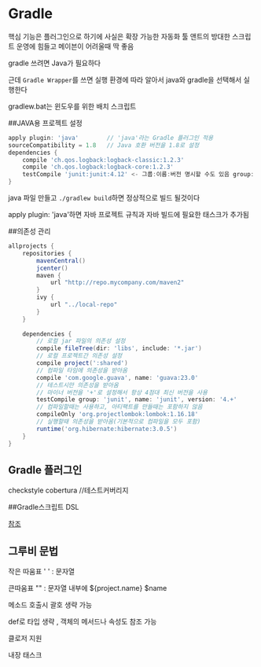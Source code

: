 # Gradle

핵심 기능은 플러그인으로 하기에 사실은 확장 가능한 자동화 툴
앤트의 방대한 스크립트 운영에 힘들고 메이븐이 어려울때 딱 좋음 

gradle 쓰려면 Java가 필요하다 

근데 `Gradle Wrapper`를 쓰면 실행 환경에 따라 알아서 java와 gradle을 선택해서 실행한다

gradlew.bat는 윈도우를 위한 배치 스크립트 



##JAVA용 프로젝트 설정 

```groovy
apply plugin: 'java'        // 'java'라는 Gradle 플러그인 적용 
sourceCompatibility = 1.8   // Java 호환 버전을 1.8로 설정
dependencies {
    compile 'ch.qos.logback:logback-classic:1.2.3'
    compile 'ch.qos.logback:logback-core:1.2.3'
    testCompile 'junit:junit:4.12' <- 그룹:이름:버전 명시할 수도 있음 group: name: version:
}	
```
java 파일 만들고 `./gradlew build`하면 정상적으로 빌드 될것이다 

apply plugin: 'java'하면 자바 프로젝트 규칙과 자바 빌드에 필요한 태스크가 추가됨 

##의존성 관리 
```groovy
allprojects {
    repositories {
        mavenCentral()
        jcenter()
        maven {
            url "http://repo.mycompany.com/maven2"
        }
        ivy {
            url "../local-repo"
        }
    }
    
    dependencies {
        // 로컬 jar 파일의 의존성 설정
        compile fileTree(dir: 'libs', include: '*.jar')
        // 로컬 프로젝트간 의존성 설정
        compile project(':shared')
        // 컴파일 타임에 의존성을 받아옴 
        compile 'com.google.guava', name: 'guava:23.0'
        // 테스트시만 의존성을 받아옴 
        // 마이너 버전을 '+'로 설정해서 항상 4점대 최신 버전을 사용
        testCompile group: 'junit', name: 'junit', version: '4.+'
        // 컴파일할때는 사용하고, 아티팩트를 만들때는 포함하지 않음
        compileOnly 'org.projectlombok:lombok:1.16.18'
        // 실행할때 의존성을 받아옴(기본적으로 컴파일을 모두 포함)
        runtime('org.hibernate:hibernate:3.0.5')
    }
}
```

## Gradle 플러그인 
checkstyle 
cobertura //테스트커버리지


##Gradle스크립트
DSL

[ 참조](https://medium.com/@goinhacker/%EC%9A%B4%EC%98%81-%EC%9E%90%EB%8F%99%ED%99%94-1-%EB%B9%8C%EB%93%9C-%EC%9E%90%EB%8F%99%ED%99%94-by-gradle-7630c0993d09)







## 그루비 문법

작은 따움표 ' '  : 문자열 

큰따움표 "" : 문자열 내부에 \${project.name} $name

메소드 호출시 괄호 생략 가능 

def로 타입 생략 , 객체의 메서드나 속성도 참조 가능

클로저 지원 

내장 태스크  